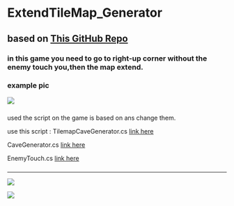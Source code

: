 # ExtendTileMap_Generator 

## based on [This GitHub Repo](https://github.com/gamedev-at-ariel/05-tilemap-pathfinding)

###

### in this game you need to go to right-up corner without the enemy touch you,then the map extend.

### example pic

![](/pics/1.png)

###

used the script on the game is based on ans change them.


use this script : TilemapCaveGenerator.cs
[link here](https://github.com/Lba-universe/Extend-tilemap/blob/master/Assets/Scripts/4-generation/TilemapCaveGenerator.cs)

CaveGenerator.cs
[link here](https://github.com/Lba-universe/Extend-tilemap/blob/master/Assets/Scripts/4-generation/CaveGenerator.cs)


EnemyTouch.cs
[link here](https://github.com/Lba-universe/Extend-tilemap/blob/master/Assets/Scripts/3-enemies/EnemyTouch.cs)




###
---

![](/pics/2.png)

![](/pics/3.png)


